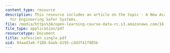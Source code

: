 ```yaml
---
content_type: resource
description: This resource includes an article on the topic - A New Accident Model
  for Engineering Safer Systems.
file: /media/https%3A/open-learning-course-data-rc.s3.amazonaws.com/16-355j-software-engineering-concepts-fall-2005/94aad3a6f1888aeb4195cdd3f41f885b_safescien_single.pdf
file_type: application/pdf
resourcetype: Document
title: safescien_single.pdf
uid: 94aad3a6-f188-8aeb-4195-cdd3f41f885b
---
```

